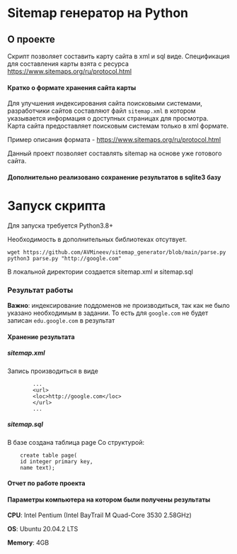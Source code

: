 # Sitemap генератор на Python
## О проекте
Скрипт позволяет составить карту сайта в xml и sql виде. Спецификация для составления карты взята с ресурса https://www.sitemaps.org/ru/protocol.html

#### Кратко о формате хранения сайта карты
Для улучшения индексирования сайта поисковыми системами, разработчики сайтов составляют файл ``` sitemap.xml ``` в котором указывается информация о доступных страницах для просмотра.  
Карта сайта предоставляет поисковым системам только в xml формате. 

Пример описания формата - https://www.sitemaps.org/ru/protocol.html

Данный проект позволяет составлять sitemap на основе уже готового сайта.

#### Дополнительно реализовано сохранение результатов в sqlite3 базу

# Запуск скрипта
Для запуска требуется Python3.8+

Необходимость в дополнительных библиотеках отсутвует.

``` 
wget https://github.com/AVMineev/sitemap_generator/blob/main/parse.py
python3 parse.py "http://google.com"  
```
 
 В локальной директории создается sitemap.xml и sitemap.sql
 
 ### Результат работы
 
 **Важно**: индексирование поддоменов не производиться, так как не было указано необходимым в задании. То есть для ```google.com``` не будет записан ```edu.google.com``` в результат
 #### Хранение результата
 #####   sitemap.xml
  Запись производиться в виде
``` 
        ...
        <url>
        <loc>http://google.com</loc>
        </url>
        ...
```
#####    sitemap.sql
В базе создана таблица page Со структурой:
```
	create table page(
	id integer primary key,
	name text);
```
#### Отчет по работе проекта


#### Параметры компьютера на котором были получены результаты
   **CPU**: Intel Pentium (Intel BayTrail M Quad-Core 3530 2.58GHz)
   
   **OS**: Ubuntu 20.04.2 LTS
   
   **Memory**: 4GB
